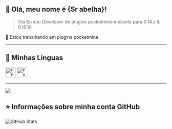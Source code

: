 ## 💜 Olá, meu nome é <strong>{Sr abelha}!</strong>

> Ola Eu sou Developer de plugins pocketmine iniciante para 0.14.x & 0.15.10

🔭 Estou trabalhando em plugins pocketmine

----

## 🚀 Minhas Linguas

<code><img height="32" src="https://img2.gratispng.com/20180904/xhu/kisspng-logo-image-computer-icons-php-portable-network-gra-william-davies-meng-mongodb-5b8e9698822d99.0636011515360713205332.jpg" alt="Php"/></code>
<code><img height="32" src="https://avatars.githubusercontent.com/u/3150836?s=280&v=4" alt="PocketMine"/></code>

---

<div> 
  <a href="https://www.youtube.com/channel/UCbTdJoLG7aoFdUorkpKFWcQ" target="_blank"><img src="https://img.shields.io/badge/YouTube-FF0000?style=for-the-badge&logo=youtube&logoColor=white" target="_blank"></a>

</div>

## ⭐ Informações sobre minha conta GitHub
![GitHub Stats](https://github-readme-stats.vercel.app/api?username=SrAb4elha&show_icons=true)
